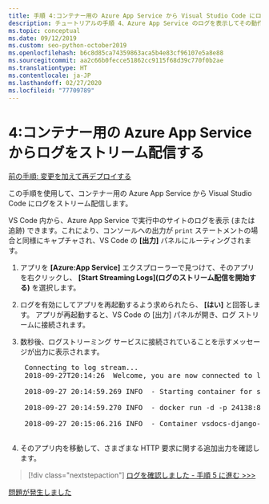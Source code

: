 ```yaml
---
title: 手順 4:コンテナー用の Azure App Service から Visual Studio Code にログをストリーム配信する
description: チュートリアルの手順 4、Azure App Service のログを表示してその動作を監視する。
ms.topic: conceptual
ms.date: 09/12/2019
ms.custom: seo-python-october2019
ms.openlocfilehash: b6c8d85ca74359863aca5b4e83cf96107e5a8e88
ms.sourcegitcommit: aa2c66b0fecce51862cc9115f68d39c770f0b2ae
ms.translationtype: HT
ms.contentlocale: ja-JP
ms.lasthandoff: 02/27/2020
ms.locfileid: "77709789"
---
```

# <a name="4-stream-logs-from-azure-app-service-for-a-container"></a>4:コンテナー用の Azure App Service からログをストリーム配信する

[前の手順: 変更を加えて再デプロイする](tutorial-deploy-containers-03.md)

この手順を使用して、コンテナー用の Azure App Service から Visual Studio Code にログをストリーム配信します。

VS Code 内から、Azure App Service で実行中のサイトのログを表示 (または追跡) できます。これにより、コンソールへの出力が `print` ステートメントの場合と同様にキャプチャされ、VS Code の **[出力]** パネルにルーティングされます。

1. アプリを **[Azure:App Service]** エクスプローラーで見つけて、そのアプリを右クリックし、 **[Start Streaming Logs]\(ログのストリーム配信を開始する\)** を選択します。

1. ログを有効にしてアプリを再起動するよう求められたら、 **[はい]** と回答します。 アプリが再起動すると、VS Code の [出力] パネルが開き、ログ ストリームに接続されます。

1. 数秒後、ログストリーミング サービスに接続されていることを示すメッセージが出力に表示されます。

    <pre>
    Connecting to log stream...
    2018-09-27T20:14:26  Welcome, you are now connected to log-streaming service.

    2018-09-27 20:14:59.269 INFO  - Starting container for site

    2018-09-27 20:14:59.270 INFO  - docker run -d -p 24138:8000 --name vsdocs-django-sample-container_0 -e WEBSITES_PORT=8000 -e WEBSITE_SITE_NAME=vsdocs-django-sample-container -e WEBSITE_AUTH_ENABLED=False -e WEBSITE_ROLE_INSTANCE_ID=0 -e WEBSITE_INSTANCE_ID=02c705ae24eaf5f298e553a9c2724b9fe4485707c2d1c36137cd02931091e561 -e HTTP_LOGGING_ENABLED=1 vsdocsregistry.azurecr.io/python-sample-vscode-django-tutorial:latest

    2018-09-27 20:15:06.216 INFO  - Container vsdocs-django-sample-container_0 for site vsdocs-django-sample-container initialized successfully.
    </pre>

1. そのアプリ内を移動して、さまざまな HTTP 要求に関する追加出力を確認します。

> [!div class="nextstepaction"]
> [ログを確認しました - 手順 5 に進む >>>](tutorial-deploy-containers-05.md)

[問題が発生しました](https://www.research.net/r/PWZWZ52?tutorial=vscode-appservice-containers&step=04-stream-logs)
